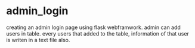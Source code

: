 # admin_login
creating an admin login page using flask webframwork.
admin can add users in table.
every users that added to the table, information of that user is writen in a text file also.
